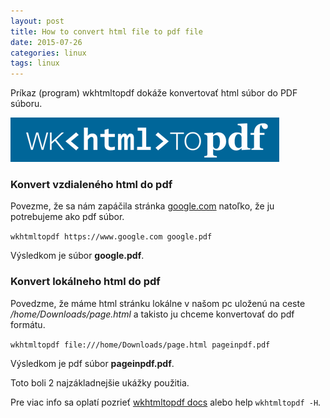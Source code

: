 ```yaml
---
layout: post
title: How to convert html file to pdf file
date: 2015-07-26
categories: linux
tags: linux
---
```


Príkaz (program) wkhtmltopdf dokáže konvertovať html súbor do PDF súboru.

![wkhtmltopdf](/assets/icode/wkhtmltopdf.png)

### Konvert vzdialeného html do pdf

Povezme, že sa nám zapáčila stránka [google.com](https://google.com) natoľko, že ju potrebujeme ako pdf súbor.

`wkhtmltopdf https://www.google.com google.pdf`

Výsledkom je súbor **google.pdf**.


### Konvert lokálneho html do pdf

Povedzme, že máme html stránku lokálne v našom pc uloženú na 
ceste */home/Downloads/page.html* a takisto ju chceme konvertovať do pdf formátu.

`wkhtmltopdf file:///home/Downloads/page.html pageinpdf.pdf`

Výsledkom je pdf súbor **pageinpdf.pdf**.

Toto boli 2 najzákladnejšie ukážky použitia. 

Pre viac info sa oplatí pozrieť [wkhtmltopdf docs](http://wkhtmltopdf.org/docs.html) alebo help  `wkhtmltopdf -H`.
